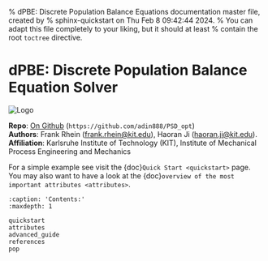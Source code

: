 % dPBE: Discrete Population Balance Equations documentation master file, created by
% sphinx-quickstart on Thu Feb  8 09:42:44 2024.
% You can adapt this file completely to your liking, but it should at least
% contain the root `toctree` directive.

# dPBE: Discrete Population Balance Equation Solver

![Logo](logo_dpbe.png)

**Repo**: [On Github](https://github.com/adin888/PSD_opt)  (``https://github.com/adin888/PSD_opt``) \
**Authors**: Frank Rhein ([frank.rhein@kit.edu](mailto:frank.rhein@kit.edu)), Haoran Ji ([haoran.ji@kit.edu](mailto:haoran.ji@kit.edu)). \
**Affiliation**: Karlsruhe Institute of Technology (KIT), Institute of Mechanical Process Engineering and Mechanics

For a simple example see visit the {doc}`Quick Start <quickstart>` page. \
You may also want to have a look at the {doc}`overview of the most important attributes <attributes>`.

```{toctree}
:caption: 'Contents:'
:maxdepth: 1

quickstart
attributes
advanced_guide
references
pop
```

<!-- # Indices and tables

- {ref}`genindex`
- {ref}`modindex`
- {ref}`search` -->
